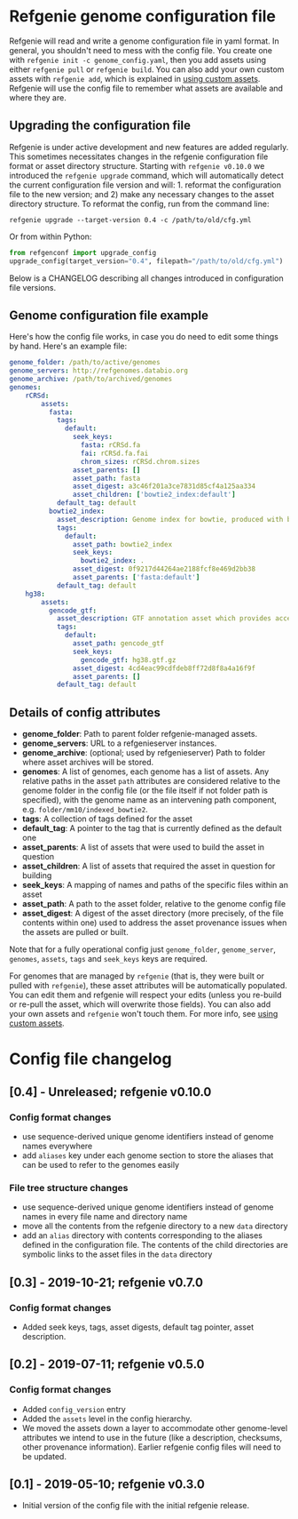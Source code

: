 # Refgenie genome configuration file

Refgenie will read and write a genome configuration file in yaml format. In general, you shouldn't need to mess with the config file. You create one with `refgenie init -c genome_config.yaml`, then you add assets using either `refgenie pull` or `refgenie build`. You can also add your own custom assets with `refgenie add`, which is explained in [using custom assets](custom_assets.md).  Refgenie will use the config file to remember what assets are available and where they are.

## Upgrading the configuration file

Refgenie is under active development and new features are added regularly. This sometimes necessitates changes in the refgenie configuration file format or asset directory structure. Starting with `refgenie v0.10.0` we introduced the `refgenie upgrade` command, which will automatically detect the current configuration file version and will: 1. reformat the configuration file to the new version; and 2) make any necessary changes to the asset directory structure. To reformat the config, run from the command line:

```
refgenie upgrade --target-version 0.4 -c /path/to/old/cfg.yml
```

Or from within Python:

```python
from refgenconf import upgrade_config
upgrade_config(target_version="0.4", filepath="/path/to/old/cfg.yml")
```

Below is a CHANGELOG describing all changes introduced in configuration file versions. 

## Genome configuration file example

Here's how the config file works, in case you do need to edit some things by hand. Here's an example file: 

```yaml
genome_folder: /path/to/active/genomes
genome_servers: http://refgenomes.databio.org
genome_archive: /path/to/archived/genomes
genomes:
    rCRSd:
        assets:
          fasta:
            tags:
              default:
                seek_keys:
                  fasta: rCRSd.fa
                  fai: rCRSd.fa.fai
                  chrom_sizes: rCRSd.chrom.sizes
                asset_parents: []
                asset_path: fasta
                asset_digest: a3c46f201a3ce7831d85cf4a125aa334
                asset_children: ['bowtie2_index:default']
            default_tag: default
          bowtie2_index:
            asset_description: Genome index for bowtie, produced with bowtie-build
            tags:
              default:
                asset_path: bowtie2_index
                seek_keys:
                  bowtie2_index: .
                asset_digest: 0f9217d44264ae2188fcf8e469d2bb38
                asset_parents: ['fasta:default']
            default_tag: default
    hg38:
        assets:
          gencode_gtf:
            asset_description: GTF annotation asset which provides access to all annotated transcripts which make up an Ensembl gene set.
            tags:
              default:
                asset_path: gencode_gtf
                seek_keys:
                  gencode_gtf: hg38.gtf.gz
                asset_digest: 4cd4eac99cdfdeb8ff72d8f8a4a16f9f
                asset_parents: []
            default_tag: default
```

## Details of config attributes

- **genome_folder**: Path to parent folder refgenie-managed assets.
- **genome_servers**: URL to a refgenieserver instances.
- **genome_archive**: (optional; used by refgenieserver) Path to folder where asset archives will be stored.
- **genomes**: A list of genomes, each genome has a list of assets. Any relative paths in the asset `path` attributes are considered relative to the genome folder in the config file (or the file itself if not folder path is specified), with the genome name as an intervening path component, e.g. `folder/mm10/indexed_bowtie2`.
- **tags**: A collection of tags defined for the asset
- **default_tag**: A pointer to the tag that is currently defined as the default one
- **asset_parents**: A list of assets that were used to build the asset in question
- **asset_children**: A list of assets that required the asset in question for building
- **seek_keys**: A mapping of names and paths of the specific files within an asset
- **asset_path**: A path to the asset folder, relative to the genome config file
- **asset_digest**: A digest of the asset directory (more precisely, of the file contents within one) used to address the asset provenance issues when the assets are pulled or built.

Note that for a fully operational config just `genome_folder`, `genome_server`, `genomes`, `assets`, `tags` and `seek_keys` keys are required.

For genomes that are managed by `refgenie` (that is, they were built or pulled with `refgenie`), these asset attributes will be automatically populated. You can edit them and refgenie will respect your edits (unless you re-build or re-pull the asset, which will overwrite those fields). You can also add your own assets and `refgenie` won't touch them. For more info, see [using custom assets](custom_assets.md).


# Config file changelog

## [0.4] - Unreleased; refgenie v0.10.0

### Config format changes

- use sequence-derived unique genome identifiers instead of genome names everywhere
- add `aliases` key under each genome section to store the aliases that can be used to refer to the genomes easily

### File tree structure changes

- use sequence-derived unique genome identifiers instead of genome names in every file name and directory name
- move all the contents from the refgenie directory to a new `data` directory
- add an `alias` directory with contents corresponding to the aliases defined in the configuration file. The contents of the child directories are symbolic links to the asset files in the `data` directory  

## [0.3] - 2019-10-21; refgenie v0.7.0

### Config format changes

- Added seek keys, tags, asset digests, default tag pointer, asset description.


## [0.2] - 2019-07-11; refgenie v0.5.0

### Config format changes

- Added `config_version` entry
- Added the `assets` level in the config hierarchy.
- We moved the assets down a layer to accommodate other genome-level attributes we intend to use in the future (like a description, checksums, other provenance information). Earlier refgenie config files will need to be updated. 

## [0.1] - 2019-05-10; refgenie v0.3.0

- Initial version of the config file with the initial refgenie release.

 